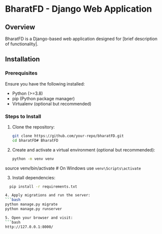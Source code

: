 # BharatFD - Django Web Application

## Overview
BharatFD is a Django-based web application designed for [brief description of functionality].

## Installation
### Prerequisites
Ensure you have the following installed:
- Python (>=3.8)
- pip (Python package manager)
- Virtualenv (optional but recommended)

### Steps to Install
1. Clone the repository:
   ```bash
   git clone https://github.com/your-repo/bharatFD.git
   cd bharatFD# BharatFD

2. Create and activate a virtual environment (optional but recommended):
   ```bash
   python -m venv venv
  source venv/bin/activate  # On Windows use `venv\Scripts\activate`

3. Install dependencies:
  ```bash
    pip install -r requirements.txt

4. Apply migrations and run the server:
```bash
python manage.py migrate
python manage.py runserver

5. Open your browser and visit:
```bash
http://127.0.0.1:8000/

